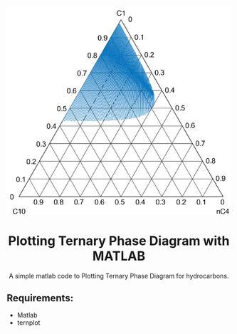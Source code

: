 <div align="center">
  <a href="https://github.com/RaminMahmoudi/ternaryphasediagram">
    <img src="https://github.com/RaminMahmoudi/ternaryphasediagram/blob/main/Ternary.png">
  </a>
  <h1>Plotting Ternary Phase Diagram with MATLAB</h1>
  <p>
    A simple matlab code to Plotting Ternary Phase Diagram for hydrocarbons.
  </p>
  </div>
  
## Requirements:
- Matlab
- ternplot
